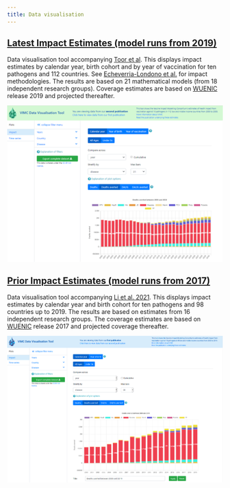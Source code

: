 ```yaml
---   
title: Data visualisation    
---
```

## [Latest Impact Estimates (model runs from 2019)](https://montagu.vaccineimpact.org/2021/visualisation)
Data visualisation tool accompanying [Toor et al](https://doi.org/10.7554/eLife.67635).
This displays impact estimates by calendar year, birth cohort and by year of vaccination for ten pathogens and 112 
countries. See [Echeverria-Londono et al.](https://www.medrxiv.org/content/10.1101/2021.01.08.21249378v1) for impact 
methodologies. The results are based on 21 mathematical models (from 18 independent research groups). Coverage estimates 
are based on [WUENIC](https://apps.who.int/immunization_monitoring/globalsummary/timeseries/tswucoveragedtp3.html) 
release 2019 and projected thereafter.

<a href="https://montagu.vaccineimpact.org/2021/visualisation/">
 <img src="/img/dataviz/dataviz_paper2update.png" title="Click to access second data visualisation tool" alt="Second data visualisation tool"/>
</a>

## [Prior Impact Estimates (model runs from 2017)](https://montagu.vaccineimpact.org/2020/visualisation)
Data visualisation tool accompanying [Li et al. 2021](https://www.thelancet.com/journals/lancet/article/PIIS0140-6736(20)32657-X/fulltext).
This displays impact estimates by calendar year and birth cohort for ten pathogens and 98 countries up to 2019. The 
results are based on estimates from 16 independent research groups. The coverage estimates are based on 
[WUENIC](https://apps.who.int/immunization_monitoring/globalsummary/timeseries/tswucoveragedtp3.html) release 2017 and 
projected coverage thereafter.

<a href="https://montagu.vaccineimpact.org/2020/visualisation/">
 <img src="/img/dataviz/dataviz_paper1.png" title="Click to access first data visualisation tool" alt="First data visualisation tool"/>
</a>



